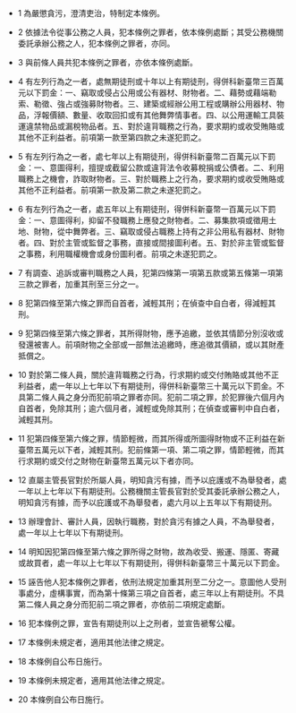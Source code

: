 * 1 為嚴懲貪污，澄清吏治，特制定本條例。

* 2 依據法令從事公務之人員，犯本條例之罪者，依本條例處斷；其受公務機關委託承辦公務之人，犯本條例之罪者，亦同。

* 3 與前條人員共犯本條例之罪者，亦依本條例處斷。

* 4 有左列行為之一者，處無期徒刑或十年以上有期徒刑，得併科新臺幣三百萬元以下罰金：一、竊取或侵占公用或公有器材、財物者。二、藉勢或藉端勒索、勒徵、強占或強募財物者。三、建築或經辦公用工程或購辦公用器材、物品，浮報價額、數量、收取回扣或有其他舞弊情事者。四、以公用運輸工具裝運違禁物品或漏稅物品者。五、對於違背職務之行為，要求期約或收受賄賂或其他不正利益者。前項第一款至第四款之未遂犯罰之。

* 5 有左列行為之一者，處七年以上有期徒刑，得併科新臺幣二百萬元以下罰金：一、意圖得利，擅提或截留公款或違背法令收募稅捐或公債者。二、利用職務上之機會，詐取財物者。三、對於職務上之行為，要求期約或收受賄賂或其他不正利益者。前項第一款及第二款之未遂犯罰之。

* 6 有左列行為之一者，處五年以上有期徒刑，得併科新臺幣一百萬元以下罰金：一、意圖得利，抑留不發職務上應發之財物者。二、募集款項或徵用土地、財物，從中舞弊者。三、竊取或侵占職務上持有之非公用私有器材、財物者。四、對於主管或監督之事務，直接或間接圖利者。五、對於非主管或監督之事務，利用職權機會或身份圖利者。前項之未遂犯罰之。

* 7 有調查、追訴或審判職務之人員，犯第四條第一項第五款或第五條第一項第三款之罪者，加重其刑至三分之一。

* 8 犯第四條至第六條之罪而自首者，減輕其刑；在偵查中自白者，得減輕其刑。

* 9 犯第四條至第六條之罪者，其所得財物，應予追繳，並依其情節分別沒收或發還被害人。前項財物之全部或一部無法追繳時，應追徵其價額，或以其財產抵償之。

* 10 對於第二條人員，關於違背職務之行為，行求期約或交付賄賂或其他不正利益者，處一年以上七年以下有期徒刑，得併科新臺幣三十萬元以下罰金。不具第二條人員之身分而犯前項之罪者亦同。犯前二項之罪，於犯罪後六個月內自首者，免除其刑；逾六個月者，減輕或免除其刑；在偵查或審判中自白者，減輕其刑。

* 11 犯第四條至第六條之罪，情節輕微，而其所得或所圖得財物或不正利益在新臺幣五萬元以下者，減輕其刑。犯前條第一項、第二項之罪，情節輕微，而其行求期約或交付之財物在新臺幣五萬元以下者亦同。

* 12 直屬主管長官對於所屬人員，明知貪污有據，而予以庇護或不為舉發者，處一年以上七年以下有期徒刑。公務機關主管長官對於受其委託承辦公務之人，明知貪污有據，而予以庇護或不為舉發者，處六月以上五年以下有期徒刑。

* 13 辦理會計、審計人員，因執行職務，對於貪污有據之人員，不為舉發者，處一年以上七年以下有期徒刑。

* 14 明知因犯第四條至第六條之罪所得之財物，故為收受、搬運、隱匿、寄藏或故買者，處一年以上七年以下有期徒刑，得併科新臺幣三十萬元以下罰金。

* 15 誣告他人犯本條例之罪者，依刑法規定加重其刑至二分之一。意圖他人受刑事處分，虛構事實，而為第十條第三項之自首者，處三年以上有期徒刑。不具第二條人員之身分而犯前二項之罪者，亦依前二項規定處斷。

* 16 犯本條例之罪，宣告有期徒刑以上之刑者，並宣告褫奪公權。

* 17 本條例未規定者，適用其他法律之規定。

* 18 本條例自公布日施行。

* 19 本條例未規定者，適用其他法律之規定。

* 20 本條例自公布日施行。

